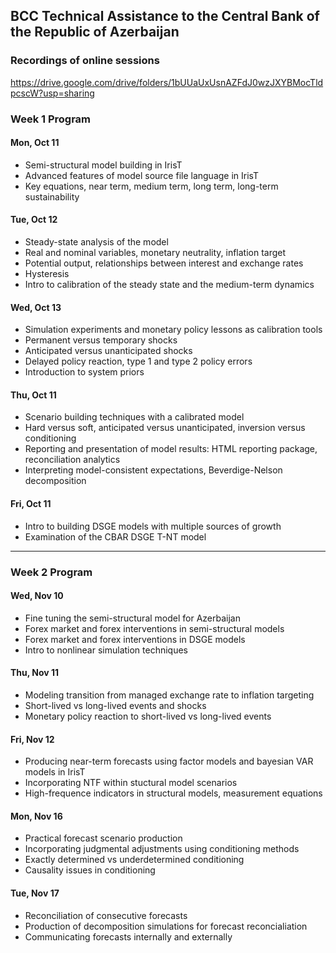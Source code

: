 ## BCC Technical Assistance to the Central Bank of the Republic of Azerbaijan

### Recordings of online sessions

https://drive.google.com/drive/folders/1bUUaUxUsnAZFdJ0wzJXYBMocTldpcscW?usp=sharing


### Week 1 Program

#### Mon, Oct 11

* Semi-structural model building in IrisT
* Advanced features of model source file language in IrisT
* Key equations, near term, medium term, long term, long-term sustainability


#### Tue, Oct 12

* Steady-state analysis of the model
* Real and nominal variables, monetary neutrality, inflation target
* Potential output, relationships between interest and exchange rates
* Hysteresis 
* Intro to calibration of the steady state and the medium-term dynamics


#### Wed, Oct 13

* Simulation experiments and monetary policy lessons as calibration tools
* Permanent versus temporary shocks
* Anticipated versus unanticipated shocks
* Delayed policy reaction, type 1 and type 2 policy errors
* Introduction to system priors


#### Thu, Oct 11

* Scenario building techniques with a calibrated model
* Hard versus soft, anticipated versus unanticipated, inversion versus conditioning
* Reporting and presentation of model results: HTML reporting package, reconciliation analytics
* Interpreting model-consistent expectations, Beverdige-Nelson decomposition


#### Fri, Oct 11

* Intro to building DSGE models with multiple sources of growth
* Examination of the CBAR DSGE T-NT model

---

### Week 2 Program

#### Wed, Nov 10

* Fine tuning the semi-structural model for Azerbaijan
* Forex market and forex interventions in semi-structural models
* Forex market and forex interventions in DSGE models
* Intro to nonlinear simulation techniques


#### Thu, Nov 11

* Modeling transition from managed exchange rate to inflation targeting
* Short-lived vs long-lived events and shocks
* Monetary policy reaction to short-lived vs long-lived events

#### Fri, Nov 12

* Producing near-term forecasts using factor models and bayesian VAR models in IrisT
* Incorporating NTF within stuctural model scenarios
* High-frequence indicators in structural models, measurement equations


#### Mon, Nov 16

* Practical forecast scenario production
* Incorporating judgmental adjustments using conditioning methods
* Exactly determined vs underdetermined conditioning
* Causality issues in conditioning

#### Tue, Nov 17

* Reconciliation of consecutive forecasts
* Production of decomposition simulations for forecast reconcialiation
* Communicating forecasts internally and externally 


